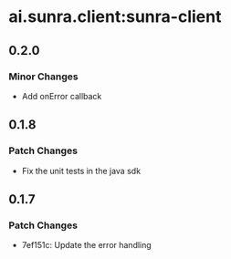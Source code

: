# ai.sunra.client:sunra-client

## 0.2.0

### Minor Changes

- Add onError callback

## 0.1.8

### Patch Changes

- Fix the unit tests in the java sdk

## 0.1.7

### Patch Changes

- 7ef151c: Update the error handling
